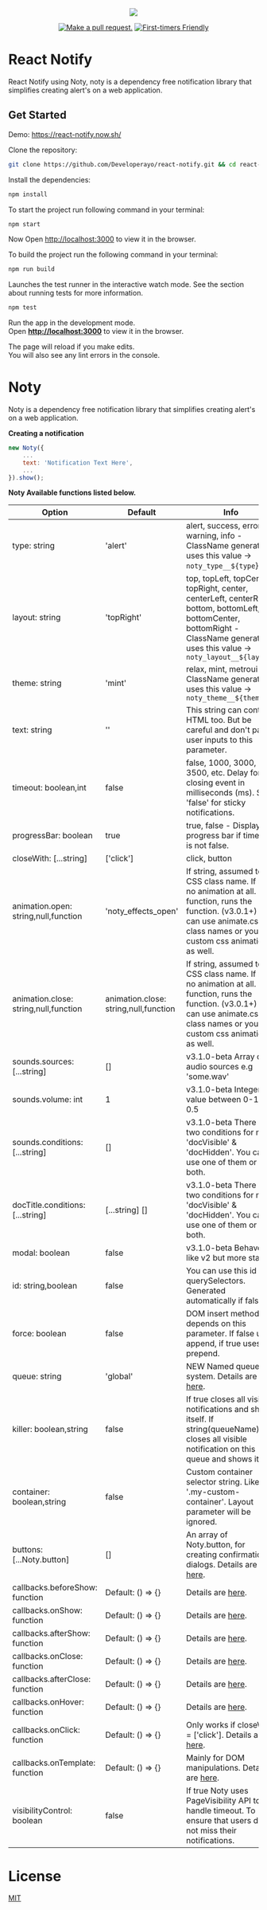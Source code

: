 <center>
<img src="https://og-image.now.sh/React%20Notify.png?theme=light&md=1&fontSize=125px&images=https%3A%2F%2Fassets.zeit.co%2Fimage%2Fupload%2Ffront%2Fassets%2Fdesign%2Fnow-black.svg&images=https%3A%2F%2Fned.im%2Fnoty%2F_media%2Fnoty-v3-logo.png&images=https%3A%2F%2Fcdn4.iconfinder.com%2Fdata%2Ficons%2Flogos-3%2F600%2FReact.js_logo-512.png&widths=250&widths=350&widths=250&heights=300&heights=250&heights=250">
    <p align="center">
<!--   <a href=""><img src="https://img.shields.io/npm/v/dropd-component.svg?color=brightgreen&style=flat-square" alt="Package version."></a> -->
  <a href="http://makeapullrequest.com"><img src="https://img.shields.io/badge/PR(s)-welcome-brightgreen.svg?style=flat-square" alt="Make a pull request."></a>
  <a href="http://www.firsttimersonly.com"><img src="https://img.shields.io/badge/first--timers--only-friendly-blue.svg?style=flat-square" alt="First-timers Friendly"></a>
  </p>
</center>

# React Notify
React Notify using Noty, noty is a dependency free notification library that simplifies creating alert's on a web application.

## Get Started

Demo: https://react-notify.now.sh/

Clone the repository:

```bash 
git clone https://github.com/Developerayo/react-notify.git && cd react-notify
```


Install the dependencies:

```bash 
npm install
```

To start the project run following command in your terminal:

```bash 
npm start
```

Now Open [http://localhost:3000](http://localhost:3000) to view it in the browser.

To build the project run the following command in your terminal:

```bash 
npm run build
```

Launches the test runner in the interactive watch mode.
See the section about running tests for more information.

```bash 
npm test
```


Run the app in the development mode.<br>
Open **[http://localhost:3000](http://localhost:3000)** to view it in the browser.

The page will reload if you make edits.<br>
You will also see any lint errors in the console.

# Noty

Noty is a dependency free notification library that simplifies creating alert's on a web application.

**Creating a notification**

```javascript
new Noty({
    ...
    text: 'Notification Text Here',
    ...
}).show();
```

**Noty Available functions listed below.**


|  Option | Default  |  Info |
|---|---|---|
|  type: string |  	'alert' |  alert, success, error, warning, info - ClassName generator uses this value → `noty_type__${type`} |
|  layout: string |  	'topRight' | top, topLeft, topCenter, topRight, center, centerLeft, centerRight, bottom, bottomLeft, bottomCenter, bottomRight - ClassName generator uses this value → `noty_layout__${layout}`  |
| theme: string  | 'mint'  | relax, mint, metroui - ClassName generator uses this value → `noty_theme__${theme}`  |
|  text: string | ''  |	This string can contain HTML too. But be careful and don't pass user inputs to this parameter.  |
| timeout: boolean,int  |  false | false, 1000, 3000, 3500, etc. Delay for closing event in milliseconds (ms). Set 'false' for sticky notifications.   |
|  progressBar: boolean |true|  true, false - Displays a progress bar if timeout is not false. |
| closeWith: [...string]  |  ['click'] |  	click, button |
|  animation.open: string,null,function | 'noty_effects_open'  |  If string, assumed to be CSS class name. If null, no animation at all. If function, runs the function. (v3.0.1+) You can use animate.css class names or your custom css animations as well. |
|  animation.close: string,null,function | animation.close: string,null,function  | If string, assumed to be CSS class name. If null, no animation at all. If function, runs the function. (v3.0.1+) You can use animate.css class names or your custom css animations as well.  |
|  sounds.sources: [...string] | 	[]  |  v3.1.0-beta Array of audio sources e.g 'some.wav' |
| sounds.volume: int  |  1 | v3.1.0-beta Integer value between 0-1 e.g 0.5   |
| sounds.conditions: [...string]  | []  |  v3.1.0-beta There are two conditions for now: 'docVisible' & 'docHidden'. You can use one of them or both. |
| docTitle.conditions: [...string]  | [...string]	[]  | 	v3.1.0-beta There are two conditions for now: 'docVisible' & 'docHidden'. You can use one of them or both.  |
| modal: boolean  | false  |  v3.1.0-beta Behaves like v2 but more stable |
| id: string,boolean  |  false |  You can use this id with querySelectors. Generated automatically if false. |
| force: boolean  | false| DOM insert method depends on this parameter. If false uses append, if true uses prepend.  |
|  queue: string |  'global' | NEW Named queue system. Details are [here](https://ned.im/noty/#/api).  |
|  killer: boolean,string |  false | 	If true closes all visible notifications and shows itself. If string(queueName) closes all visible notification on this queue and shows itself.  |
|  container: boolean,string |  false | Custom container selector string. Like '.my-custom-container'. Layout parameter will be ignored.  |
| buttons: [...Noty.button]  | []  |  	An array of Noty.button, for creating confirmation dialogs. Details are [here](https://ned.im/noty/#/api). |
| callbacks.beforeShow: function  | Default: () => {}  |  Details are [here](https://ned.im/noty/#/api). |
|  callbacks.onShow: function | Default: () => {}  | Details are [here](https://ned.im/noty/#/api).  |
|  callbacks.afterShow: function |  Default: () => {} |  Details are [here](https://ned.im/noty/#/api). |
|  callbacks.onClose: function |  Default: () => {} | Details are [here](https://ned.im/noty/#/api).  |
|  callbacks.afterClose: function | Default: () => {}  | Details are [here](https://ned.im/noty/#/api).  |
|  callbacks.onHover: function |  Default: () => {} |  Details are [here](https://ned.im/noty/#/api). |
| callbacks.onClick: function  |  Default: () => {} | Only works if closeWith = ['click']. Details are [here](https://ned.im/noty/#/api).  |
| callbacks.onTemplate: function  |  Default: () => {} | Mainly for DOM manipulations. Details are [here](https://ned.im/noty/#/api).  |
| visibilityControl: boolean  | false  | If true Noty uses PageVisibility API to handle timeout. To ensure that users do not miss their notifications.  |

# License
[MIT](LICENSE)
